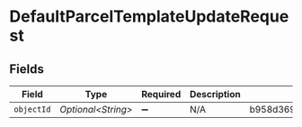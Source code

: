 # DefaultParcelTemplateUpdateRequest


## Fields

| Field                            | Type                             | Required                         | Description                      | Example                          |
| -------------------------------- | -------------------------------- | -------------------------------- | -------------------------------- | -------------------------------- |
| `objectId`                       | *Optional\<String>*              | :heavy_minus_sign:               | N/A                              | b958d3690bb04bb8b2986724872750f5 |